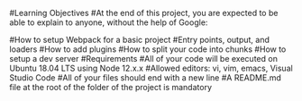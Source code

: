 #Learning Objectives
#At the end of this project, you are expected to be able to explain to anyone, without the help of Google:

#How to setup Webpack for a basic project
#Entry points, output, and loaders
#How to add plugins
#How to split your code into chunks
#How to setup a dev server
#Requirements
#All of your code will be executed on Ubuntu 18.04 LTS using Node 12.x.x
#Allowed editors: vi, vim, emacs, Visual Studio Code
#All of your files should end with a new line
#A README.md file at the root of the folder of the project is mandatory
